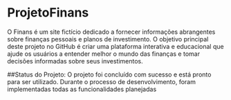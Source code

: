 # ProjetoFinans
O Finans é um site fictício dedicado a fornecer informações abrangentes sobre finanças pessoais e planos de investimento. O objetivo principal deste projeto no GitHub é criar uma plataforma interativa e educacional que ajude os usuários a entender melhor o mundo das finanças e tomar decisões informadas sobre seus investimentos.

##Status do Projeto:
O projeto foi concluído com sucesso e está pronto para ser utilizado. Durante o processo de desenvolvimento, foram implementadas todas as funcionalidades planejadas
